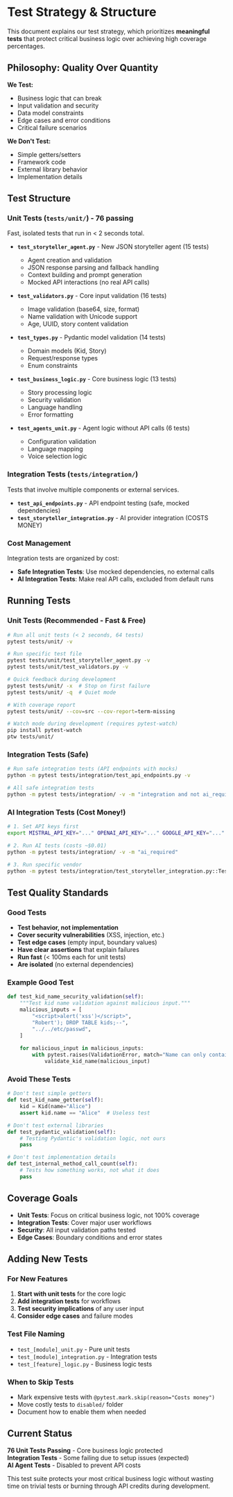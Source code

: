 # Test Strategy & Structure

This document explains our test strategy, which prioritizes **meaningful tests** that protect critical business logic over achieving high coverage percentages.

## Philosophy: Quality Over Quantity

**We Test:**
- Business logic that can break
- Input validation and security
- Data model constraints
- Edge cases and error conditions
- Critical failure scenarios

**We Don't Test:**
- Simple getters/setters
- Framework code
- External library behavior
- Implementation details

## Test Structure

### Unit Tests (`tests/unit/`) - **76 passing**
Fast, isolated tests that run in < 2 seconds total.

- **`test_storyteller_agent.py`** - New JSON storyteller agent (15 tests)
  - Agent creation and validation
  - JSON response parsing and fallback handling  
  - Context building and prompt generation
  - Mocked API interactions (no real API calls)

- **`test_validators.py`** - Core input validation (16 tests)
  - Image validation (base64, size, format)
  - Name validation with Unicode support
  - Age, UUID, story content validation
  
- **`test_types.py`** - Pydantic model validation (14 tests)
  - Domain models (Kid, Story)
  - Request/response types
  - Enum constraints
  
- **`test_business_logic.py`** - Core business logic (13 tests)
  - Story processing logic
  - Security validation
  - Language handling
  - Error formatting
  
- **`test_agents_unit.py`** - Agent logic without API calls (6 tests)
  - Configuration validation
  - Language mapping
  - Voice selection logic

### Integration Tests (`tests/integration/`) 
Tests that involve multiple components or external services.

- **`test_api_endpoints.py`** - API endpoint testing (safe, mocked dependencies)
- **`test_storyteller_integration.py`** - AI provider integration (COSTS MONEY)

### Cost Management
Integration tests are organized by cost:

- **Safe Integration Tests**: Use mocked dependencies, no external calls
- **AI Integration Tests**: Make real API calls, excluded from default runs

## Running Tests

### Unit Tests (Recommended - Fast & Free)
```bash
# Run all unit tests (< 2 seconds, 64 tests)
pytest tests/unit/ -v

# Run specific test file
pytest tests/unit/test_storyteller_agent.py -v
pytest tests/unit/test_validators.py -v

# Quick feedback during development
pytest tests/unit/ -x  # Stop on first failure
pytest tests/unit/ -q  # Quiet mode

# With coverage report
pytest tests/unit/ --cov=src --cov-report=term-missing

# Watch mode during development (requires pytest-watch)
pip install pytest-watch
ptw tests/unit/
```

### Integration Tests (Safe)
```bash
# Run safe integration tests (API endpoints with mocks)
python -m pytest tests/integration/test_api_endpoints.py -v

# All safe integration tests
python -m pytest tests/integration/ -v -m "integration and not ai_required"
```

### AI Integration Tests (Cost Money!)
```bash
# 1. Set API keys first
export MISTRAL_API_KEY="..." OPENAI_API_KEY="..." GOOGLE_API_KEY="..."

# 2. Run AI tests (costs ~$0.01)
python -m pytest tests/integration/ -v -m "ai_required"

# 3. Run specific vendor
python -m pytest tests/integration/test_storyteller_integration.py::TestMistralIntegration -v
```

## Test Quality Standards

### Good Tests
- **Test behavior, not implementation**
- **Cover security vulnerabilities** (XSS, injection, etc.)
- **Test edge cases** (empty input, boundary values)
- **Have clear assertions** that explain failures
- **Run fast** (< 100ms each for unit tests)
- **Are isolated** (no external dependencies)

### Example Good Test
```python
def test_kid_name_security_validation(self):
    """Test kid name validation against malicious input."""
    malicious_inputs = [
        "<script>alert('xss')</script>",
        "Robert'); DROP TABLE kids;--",
        "../../etc/passwd",
    ]
    
    for malicious_input in malicious_inputs:
        with pytest.raises(ValidationError, match="Name can only contain letters"):
            validate_kid_name(malicious_input)
```

### Avoid These Tests
```python
# Don't test simple getters
def test_kid_name_getter(self):
    kid = Kid(name="Alice")
    assert kid.name == "Alice"  # Useless test

# Don't test external libraries
def test_pydantic_validation(self):
    # Testing Pydantic's validation logic, not ours
    pass

# Don't test implementation details
def test_internal_method_call_count(self):
    # Tests how something works, not what it does
    pass
```

## Coverage Goals

- **Unit Tests**: Focus on critical business logic, not 100% coverage
- **Integration Tests**: Cover major user workflows  
- **Security**: All input validation paths tested
- **Edge Cases**: Boundary conditions and error states

## Adding New Tests

### For New Features
1. **Start with unit tests** for the core logic
2. **Add integration tests** for workflows
3. **Test security implications** of any user input
4. **Consider edge cases** and failure modes

### Test File Naming
- `test_[module]_unit.py` - Pure unit tests
- `test_[module]_integration.py` - Integration tests
- `test_[feature]_logic.py` - Business logic tests

### When to Skip Tests
- Mark expensive tests with `@pytest.mark.skip(reason="Costs money")`
- Move costly tests to `disabled/` folder
- Document how to enable them when needed

## Current Status

**76 Unit Tests Passing** - Core business logic protected  
**Integration Tests** - Some failing due to setup issues (expected)  
**AI Agent Tests** - Disabled to prevent API costs  

This test suite protects your most critical business logic without wasting time on trivial tests or burning through API credits during development.